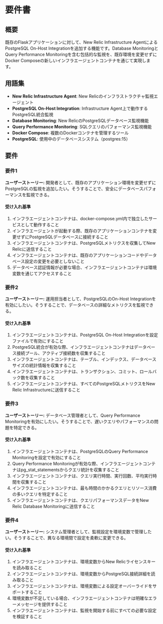 # 要件書

## 概要

既存のFlaskアプリケーションに対して、New Relic Infrastructure AgentによるPostgreSQL On-Host Integrationを追加する機能です。Database MonitoringとQuery Performance Monitoringを含む包括的な監視を、既存環境を変更せずにDocker Composeの新しいインフラエージェントコンテナを通じて実現します。

## 用語集

- **New Relic Infrastructure Agent**: New Relicのインフラストラクチャ監視エージェント
- **PostgreSQL On-Host Integration**: Infrastructure Agent上で動作するPostgreSQL統合監視
- **Database Monitoring**: New RelicのPostgreSQLデータベース監視機能
- **Query Performance Monitoring**: SQLクエリのパフォーマンス監視機能
- **Docker Compose**: 複数のDockerコンテナを管理するツール
- **PostgreSQL**: 使用中のデータベースシステム（postgres:15）

## 要件

### 要件1

**ユーザーストーリー:** 開発者として、既存のアプリケーション環境を変更せずにPostgreSQLの監視を追加したい。そうすることで、安全にデータベースパフォーマンスを監視できる。

#### 受け入れ基準

1. インフラエージェントコンテナは、docker-compose.yml内で独立したサービスとして動作すること
2. インフラエージェントが起動する際、既存のアプリケーションコンテナを変更せずにPostgreSQLデータベースに接続すること
3. インフラエージェントコンテナは、PostgreSQLメトリクスを収集してNew Relicに送信すること
4. インフラエージェントコンテナは、既存のアプリケーションコードやデータベース設定の変更を必要としないこと
5. データベース認証情報が必要な場合、インフラエージェントコンテナは環境変数を通じてアクセスすること

### 要件2

**ユーザーストーリー:** 運用担当者として、PostgreSQLのOn-Host Integrationを有効にしたい。そうすることで、データベースの詳細なメトリクスを監視できる。

#### 受け入れ基準

1. インフラエージェントコンテナは、PostgreSQL On-Host Integrationを設定ファイルで有効にすること
2. PostgreSQL統合が有効な際、インフラエージェントコンテナはデータベース接続プール、アクティブ接続数を収集すること
3. インフラエージェントコンテナは、テーブル、インデックス、データベースサイズの統計情報を収集すること
4. インフラエージェントコンテナは、トランザクション、コミット、ロールバック数を収集すること
5. インフラエージェントコンテナは、すべてのPostgreSQLメトリクスをNew Relic Infrastructureに送信すること

### 要件3

**ユーザーストーリー:** データベース管理者として、Query Performance Monitoringを有効にしたい。そうすることで、遅いクエリやパフォーマンスの問題を特定できる。

#### 受け入れ基準

1. インフラエージェントコンテナは、PostgreSQLのQuery Performance Monitoringを設定で有効にすること
2. Query Performance Monitoringが有効な際、インフラエージェントコンテナはpg_stat_statementsからクエリ統計を収集すること
3. インフラエージェントコンテナは、クエリ実行時間、実行回数、平均実行時間を収集すること
4. インフラエージェントコンテナは、最も時間のかかるクエリとリソース消費の多いクエリを特定すること
5. インフラエージェントコンテナは、クエリパフォーマンスデータをNew Relic Database Monitoringに送信すること

### 要件4

**ユーザーストーリー:** システム管理者として、監視設定を環境変数で管理したい。そうすることで、異なる環境間で設定を柔軟に変更できる。

#### 受け入れ基準

1. インフラエージェントコンテナは、環境変数からNew Relicライセンスキーを読み取ること
2. インフラエージェントコンテナは、環境変数からPostgreSQL接続詳細を読み取ること
3. インフラエージェントコンテナは、環境変数による設定オーバーライドをサポートすること
4. 環境変数が不足している場合、インフラエージェントコンテナは明確なエラーメッセージを提供すること
5. インフラエージェントコンテナは、監視を開始する前にすべての必要な設定を検証すること